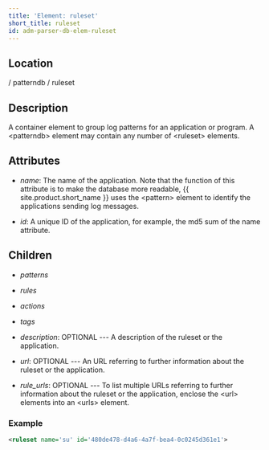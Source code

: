 ```yaml
---
title: 'Element: ruleset'
short_title: ruleset
id: adm-parser-db-elem-ruleset
---
```


## Location

/ patterndb / ruleset

## Description

A container element to group log patterns for an application or program.
A \<patterndb\> element may contain any number of \<ruleset\> elements.

## Attributes

- *name*: The name of the application. Note that the function of this
    attribute is to make the database more readable, {{ site.product.short_name }} uses the
    \<pattern\> element to identify the applications sending log
    messages.

- *id*: A unique ID of the application, for example, the md5 sum of
    the name attribute.

## Children

- *patterns*

- *rules*

- *actions*

- *tags*

- *description*: OPTIONAL --- A description of the ruleset or the
    application.

- *url*: OPTIONAL --- An URL referring to further information about
    the ruleset or the application.

- *rule\_urls*: OPTIONAL --- To list multiple URLs referring to
    further information about the ruleset or the application, enclose
    the \<url\> elements into an \<urls\> element.

### Example

```xml
<ruleset name='su' id='480de478-d4a6-4a7f-bea4-0c0245d361e1'>
```
